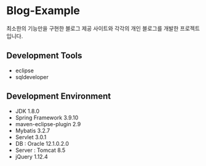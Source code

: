 # Blog-Example
최소한의 기능만을 구현한 블로그 제공 사이트와 각각의 개인 블로그를 개발한 프로젝트입니다.


## Development Tools
- eclipse
- sqldeveloper


## Development Environment
- JDK 1.8.0
- Spring Framework 3.9.10
- maven-eclipse-plugin 2.9
- Mybatis 3.2.7
- Servlet 3.0.1
- DB : Oracle 12.1.0.2.0
- Server : Tomcat 8.5
- jQuery 1.12.4
